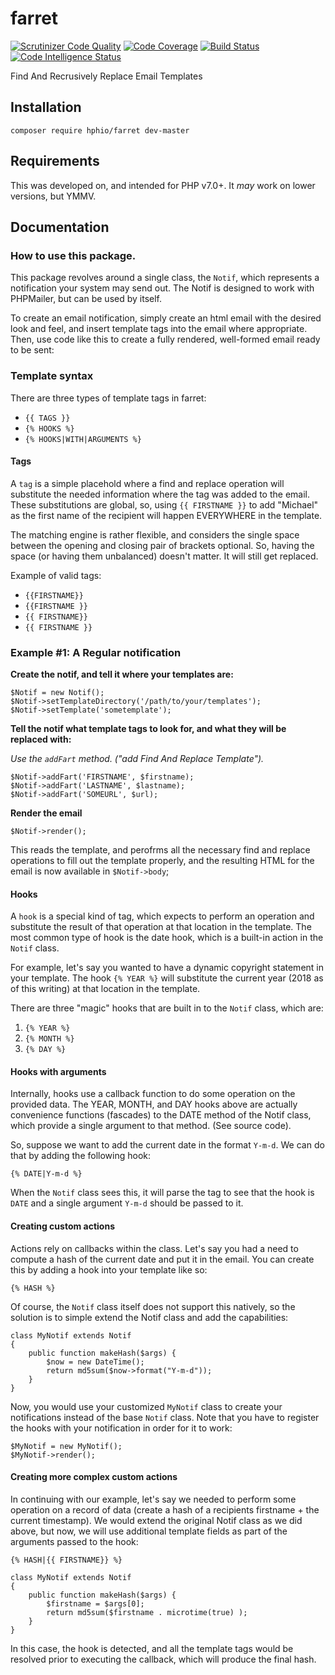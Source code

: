 # farret
[![Scrutinizer Code Quality](https://scrutinizer-ci.com/g/mjmunger/farret/badges/quality-score.png?b=master)](https://scrutinizer-ci.com/g/mjmunger/farret/?branch=master)
[![Code Coverage](https://scrutinizer-ci.com/g/mjmunger/farret/badges/coverage.png?b=master)](https://scrutinizer-ci.com/g/mjmunger/farret/?branch=master)
[![Build Status](https://scrutinizer-ci.com/g/mjmunger/farret/badges/build.png?b=master)](https://scrutinizer-ci.com/g/mjmunger/farret/build-status/master)
[![Code Intelligence Status](https://scrutinizer-ci.com/g/mjmunger/farret/badges/code-intelligence.svg?b=master)](https://scrutinizer-ci.com/code-intelligence)

Find And Recrusively Replace Email Templates

## Installation

`composer require hphio/farret dev-master`

## Requirements

This was developed on, and intended for PHP v7.0+. It *may* work on lower versions, but YMMV.

## Documentation

### How to use this package.

This package revolves around a single class, the `Notif`, which represents a notification your system may send out. The Notif is designed to work with PHPMailer, but can be used by itself.

To create an email notification, simply create an html email with the desired look and feel, and insert template tags into the email where appropriate. Then, use code like this to create a fully rendered, well-formed email ready to be sent:

### Template syntax

There are three types of template tags in farret:

* `{{ TAGS }}`
* `{% HOOKS %}`
* `{% HOOKS|WITH|ARGUMENTS %}`

#### Tags

A `tag` is a simple placehold where a find and replace operation will substitute the needed information where the tag was added to the email. These substitutions are global, so, using `{{ FIRSTNAME }}` to add "Michael" as the first name of the recipient will happen EVERYWHERE in the template. 

The matching engine is rather flexible, and considers the single space between the opening and closing pair of brackets optional. So, having the space (or having them unbalanced) doesn't matter. It will still get replaced. 

Example of valid tags:
* `{{FIRSTNAME}}`
* `{{FIRSTNAME }}`
* `{{ FIRSTNAME}}`
* `{{ FIRSTNAME }}`


### Example #1: A Regular notification

**Create the notif, and tell it where your templates are:**
````
$Notif = new Notif();
$Notif->setTemplateDirectory('/path/to/your/templates');
$Notif->setTemplate('sometemplate');
```` 

**Tell the notif what template tags to look for, and what they will be replaced with:**

*Use the `addFart` method. ("add Find And Replace Template").*
```` 
$Notif->addFart('FIRSTNAME', $firstname);
$Notif->addFart('LASTNAME', $lastname);
$Notif->addFart('SOMEURL', $url);
```` 
**Render the email**
```
$Notif->render();
```
This reads the template, and perofrms all the necessary find and replace operations to fill out the template properly, and the resulting HTML for the email is now available in `$Notif->body`;

#### Hooks
A `hook` is a special kind of tag, which expects to perform an operation and substitute the result of that operation at that location in the template. The most common type of hook is the date hook, which is a built-in action in the `Notif` class. 

For example, let's say you wanted to have a dynamic copyright statement in your template. The hook `{% YEAR %}` will substitute the current year (2018 as of this writing) at that location in the template.

There are three "magic" hooks that are built in to the `Notif` class, which are:

1. `{% YEAR %}` 
1. `{% MONTH %}` 
1. `{% DAY %}`
 
#### Hooks with arguments

Internally, hooks use a callback function to do some operation on the provided data. The YEAR, MONTH, and DAY hooks above are actually convenience functions (fascades) to the DATE method of the Notif class, which provide a single argument to that method. (See source code).

So, suppose we want to add the current date in the format `Y-m-d`. We can do that by adding the following hook:

`{% DATE|Y-m-d %}`

When the `Notif` class sees this, it will parse the tag to see that the hook is `DATE` and a single argument `Y-m-d` should be passed to it.

#### Creating custom actions

Actions rely on callbacks within the class. Let's say you had a need to compute a hash of the current date and put it in the email. You can create this by adding a hook into your template like so:

`{% HASH %}`

Of course, the `Notif` class itself does not support this natively, so the solution is to simple extend the Notif class and add the capabilities:

```
class MyNotif extends Notif
{
    public function makeHash($args) {
        $now = new DateTime();
        return md5sum($now->format("Y-m-d"));
    }
}
```

Now, you would use your customized `MyNotif` class to create your notifications instead of the base `Notif` class. Note that you have to register the hooks with your notification in order for it to work:

```
$MyNotif = new MyNotif();
$MyNotif->render();
```

#### Creating more complex custom actions

In continuing with our example, let's say we needed to perform some operation on a record of data (create a hash of a recipients firstname + the current timestamp). We would extend the original Notif class as we did above, but now, we will use additional template fields as part of the arguments passed to the hook:

```
{% HASH|{{ FIRSTNAME}} %}
```

```
class MyNotif extends Notif
{
    public function makeHash($args) {
        $firstname = $args[0];
        return md5sum($firstname . microtime(true) );
    }
}
```

In this case, the hook is detected, and all the template tags would be resolved prior to executing the callback, which will produce the final hash.